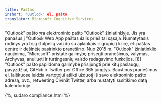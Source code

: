 ```yaml
---
title: Paštas
inshort: "Outlook" el. pašto
translator: Microsoft Cognitive Services
---
```


"Outlook" pašto yra elektroninio pašto "Outlook" žiniatinklyje. Jis yra panašus į "Outlook Web App paštas dalis prieš tai sąsaja. Numatytasis rodinys yra trijų stulpelių vaizdu su aplankais ir grupių į kairę, el. paštas centre ir dešinėje pasirinkto pranešimo. Nuo 2015 m. "Outlook" žiniatinklio naujinimą, "Microsoft" pristatė galimybę prisegti pranešimus, valymas, Archyvas, anuliuoti ir turtingesnių vaizdo redagavimo funkcijos. [8] "Outlook" pašto papildoma galimybė prisijungti prie kitų paslaugų, pavyzdžiui, GitHub ir Twitter per Office 365 jungtys. Baustinus pranešimus el. laiškuose leidžia vartotojui atlikti užduotį iš savo elektroninio pašto adresą, pvz., retweeting Čivināt Twitter, arba nustatyti susitikimo datą kalendoriuje. 

{%, sudaro compliance.html %}



